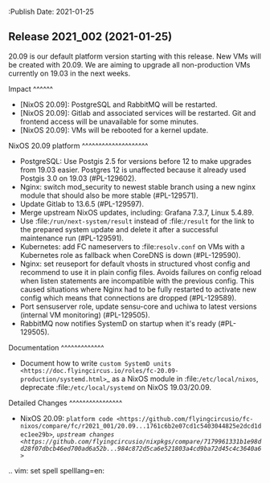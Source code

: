 :Publish Date: 2021-01-25

Release 2021_002 (2021-01-25)
-----------------------------

20.09 is our default platform version starting with this release.
New VMs will be created with 20.09. We are aiming to upgrade all non-production VMs
currently on 19.03 in the next weeks.

Impact
^^^^^^

* [NixOS 20.09]: PostgreSQL and RabbitMQ will be restarted.
* [NixOS 20.09]: Gitlab and associated services will be restarted.
  Git and frontend access will be unavailable for some minutes.
* [NixOS 20.09]: VMs will be rebooted for a kernel update.


NixOS 20.09 platform
^^^^^^^^^^^^^^^^^^^^

* PostgreSQL: Use Postgis 2.5 for versions before 12 to make upgrades from 19.03 easier.
  Postgres 12 is unaffected because it already used Postgis 3.0 on 19.03 (#PL-129602).
* Nginx: switch mod_security to newest stable branch using a new nginx module
  that should also be more stable (#PL-129571).
* Update Gitlab to 13.6.5 (#PL-129597).
* Merge upstream NixOS updates, including: Grafana 7.3.7, Linux 5.4.89.
* Use :file:`/run/next-system/result` instead of :file:`/result` for the link to the
  prepared system update and delete it after a successful maintenance run (#PL-129591).
* Kubernetes: add FC nameservers to :file:`resolv.conf` on VMs with a Kubernetes
  role as fallback when CoreDNS is down (#PL-129590).
* Nginx: set reuseport for default vhosts in structured vhost config and recommend
  to use it in plain config files. Avoids failures on config reload when listen
  statements are incompatible with the previous config.
  This caused situations where Nginx had to be fully restarted to activate new
  config which means that connections are dropped (#PL-129589).
* Port sensuserver role, update sensu-core and uchiwa to latest versions
  (internal VM monitoring) (#PL-129505).
* RabbitMQ now notifies SystemD on startup when it's ready (#PL-129505).


Documentation
^^^^^^^^^^^^^

* Document how to write `custom SystemD units <https://doc.flyingcircus.io/roles/fc-20.09-production/systemd.html>`_
  as a NixOS module in :file:`/etc/local/nixos`, deprecate :file:`/etc/local/systemd` on NixOS 19.03/20.09.


Detailed Changes
^^^^^^^^^^^^^^^^

* NixOS 20.09: `platform code <https://github.com/flyingcircusio/fc-nixos/compare/fc/r2021_001/20.09...1761c6b2e07cd1c5403044825e2dcd1dec1ee29b>`_,
  `upstream changes <https://github.com/flyingcircusio/nixpkgs/compare/7179961331b1e98dd28f07dbcb46ed700ad6a52b...984c872d5ca6e521803a4cd9ba72d45c4c3640a6>`_

.. vim: set spell spelllang=en:
